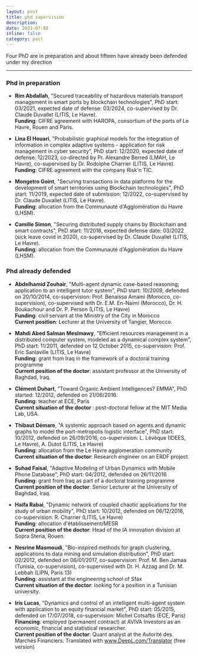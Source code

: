 ```yaml
---
layout: post
title: phd supervision
description: 
date: 2021-07-08
inline: false
category: past
---
```


Four PhD are in preparation and about fifteen have already been defended under my direction

***

### Phd in preparation

* **Rim Abdallah**, "Secured traceability of hazardous materials transport management in smart ports by blockchain technologies", PhD start: 03/2021, expected date of defense: 03/2024, co-supervised by Dr. Claude Duvallet (LITIS, Le Havre).  
**Funding**: CIFRE agreement with HAROPA, consortium of the ports of Le Havre, Rouen and Paris.

* **Lina El Houari**, "Probabilistic graphical models for the integration of information in complex adaptive systems - application for risk management in cyber security", PhD start: 12/2020, expected date of defense: 12/2023, co-directed by Pr. Alexandre Berred (LMAH, Le Havre), co-supervised by Dr. Rodolphe Charrier (LITIS, Le Havre).  
**Funding**: CIFRE agreement with the company Risk'n TIC.

* **Mongetro Goint**, "Securing transactions in data platforms for the development of smart territories using Blockchain technologies", PhD start: 11/2019, expected date of submission: 12/2022, co-supervised by Dr. Claude Duvallet (LITIS, Le Havre).  
**Funding**: allocation from the Communauté d'Agglomération du Havre (LHSM).

* **Camille Simon**, "Securing distributed supply chains by Blockchain and smart contracts", PhD start: 11/2018, expected defense date: 03/2022 (sick leave covid in 2020), co-supervised by Dr. Claude Duvallet (LITIS, Le Havre).  
**Funding**: allocation from the Communauté d'Agglomération du Havre (LHSM).

### Phd already defended

* **Abdelhamid Zouhair**, "Multi-agent dynamic case-based reasoning; application to an intelligent tutor system", PhD start: 10/2009, defended on 20/10/2014, co-supervision: Prof. Benaissa Amami (Morocco, co-supervision), co-supervised with Dr. E.M. En-Naimi (Morocco), Dr. H. Boukachour and Dr. P. Person (LITIS, Le Havre)  
**Funding**: civil servant at the Ministry of the City in Morocco  
**Current position**: Lecturer at the University of Tangier, Morocco.

* **Mahdi Abed Salman Meslmawy**, "Efficient resources management in a distributed computer system, modeled as a dynamical complex system", PhD start: 11/2011, defended on 12 October 2015, co-supervision: Prof. Eric Sanlaville (LITIS, Le Havre)  
**Funding**: grant from Iraq in the framework of a doctoral training programme  
**Current position of the doctor**: assistant professor at the University of Baghdad, Iraq.

* **Clément Duhart**, "Toward Organic Ambient Intelligences? EMMA", PhD started: 12/2012, defended on 21/06/2016.  
**Funding**: teacher at ECE, Paris  
**Current situation of the doctor** : post-doctoral fellow at the MIT Media Lab, USA.

* **Thibaut Démare**, "A systemic approach based on agents and dynamic graphs to model the port-metropolis logistic interface", PhD start: 10/2012, defended on 26/09/2016, co-supervision: L. Lévèque (IDEES, Le Havre), A. Dutot (LITIS, Le Havre)  
**Funding**: allocation from the Le Havre agglomeration community  
**Current situation of the doctor**: Research engineer on an ERDF project.

* **Suhad Faisal**, "Adaptive Modeling of Urban Dynamics with Mobile Phone Database", PhD start: 04/2012, defended on 26/11/2016  
**Funding**: grant from Iraq as part of a doctoral training programme  
**Current position of the doctor**: Senior Lecturer at the University of Baghdad, Iraq.

* **Haifa Rabai**, "Dynamic network of coupled chaotic applications for the study of urban mobility", PhD start: 10/2012, defended on 06/12/2016, co-supervision: R. Charrier (LITIS, Le Havre)  
**Funding**: allocation d'établissement/MESR  
**Current position of the doctor**: Head of the IA innovation division at Sopra Steria, Rouen.

* **Nesrine Masmoudi**, "Bio-inspired methods for graph clustering, applications to data mining and simulation distribution", PhD start: 02/2012, defended on 06/01/2017, co-supervision: Prof. M. Ben Jamaa (Tunisia, co-supervision), co-supervised with Dr. H. Azzag and Dr. M. Lebbah (LIPN, Paris 13)  
**Funding**: assistant at the engineering school of Sfax  
**Current situation of the doctor**: looking for a position in a Tunisian university.

* **Iris Lucas**, "Dynamics and control of an intelligent multi-agent system with application to an equity financial market", PhD start: 05/2015, defended on 17/07/2018, co-supervision: Michel Cotsaftis (ECE, Paris)  
**Financing**: employed (permanent contract) at AVIVA Investors as an economic, financial and statistical researcher.  
**Current position of the doctor**: Quant analyst at the Autorité des Marchés Financiers. Translated with www.DeepL.com/Translator (free version)
